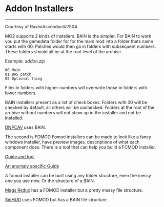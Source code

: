 # Addon Installers

___

Courtesy of RavenAscendant#7504

MO2 supports 2 kinds of installers.
BAIN is the simpler.
For BAIN to work you put the gamedata folder for for the main mod into a folder thats name starts with 00.
Patches would then go in folders with subsequent numbers.
These folders should all be at the root level of the archive.

Example: *addon.zip*

```plaintext
00 Main
01 BAS patch
02 Optional thing
```

Files in folders with higher numbers will overwrite those in folders with lower numbers.

BAIN installers present as a list of check boxes. Folders with 00 will be checked by default, all others will be unchecked. Folders at the root of the archive without numbers will not show up in the installer and not be installed.

[DNPCAV](https://www.moddb.com/mods/stalker-anomaly/addons/dynamic-npc-armor-visuals) uses BAIN.

The second is FOMOD
Fomod installers can be made to look like a fancy windows installer, have preview images, descriptions of what each component does.
There is a tool that can help you build a FOMOD installer.

[Guide and tool](https://wiki.nexusmods.com/index.php/How_to_create_mod_installers)

[An anomaly specific Guide](https://drive.google.com/file/d/10CP5wsPb5OO9Zf53G1N_bUHGeF_c4rvn/view?usp=sharing)

A fomod installer can be built using any folder structure, even the messy one you use now. Or the structure of a BAIN.

[Mags Redux](https://www.moddb.com/mods/stalker-anomaly/addons/armr-arti-and-ravenascendants-mags-redux/) has a FOMOD installer but a pretty messy file structure.

[SidHUD](https://www.moddb.com/mods/stalker-anomaly/addons/sidhud) uses FOMOD but has a BAIN file structure.
